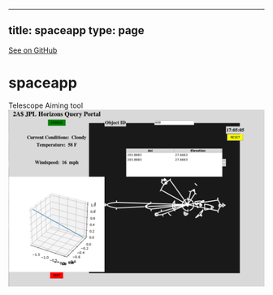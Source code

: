 
---
title: spaceapp
type: page
---

[See on GitHub](https://github.com/jakeroggenbuck/spaceapp/)

# spaceapp
Telescope Aiming tool
![alt text](https://raw.githubusercontent.com/aakamishra/spaceapp/master/exampleUI.png)
